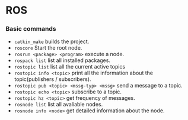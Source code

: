 # ROS


### Basic commands

- `catkin_make` builds the project.
- `roscore` Start the root node.
- `rosrun <package> <program>` execute a node.
- `rospack list` list all installed packages.
- `rostopic list` list all the current active topics
- `rostopic info <topic>` print all the information about the topic(publishers / subscribers).
- `rostopic pub <topic> <mssg-typ> <mssg>` send a message to a topic.
- `rostopic echo <topic>` subscribe to a topic.
- `rostopic hz <topic>` get frequency of messages.
- `rosnode list` list all avaliable nodes.
- `rosnode info <node>` get detailed information about the node.

